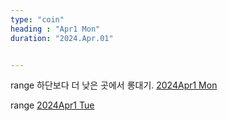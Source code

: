 ```yaml
---
type: "coin"
heading : "Apr1 Mon"
duration: "2024.Apr.01"


---
```

 

range 하단보다 더 낮은 곳에서 롱대기.
[2024Apr1 Mon](/todo/images/Document2024Apr1-Mon.pdf)


range 
[2024Apr1 Tue](/todo/images/Document2024Apr1-Tue.pdf)




